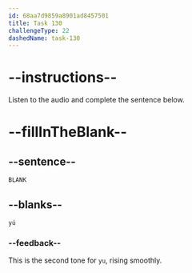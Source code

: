 ```yaml
---
id: 68aa7d9859a8901ad8457501
title: Task 130
challengeType: 22
dashedName: task-130
---
```


<!-- (Audio) A: yú -->

# --instructions--

Listen to the audio and complete the sentence below.

# --fillInTheBlank--

## --sentence--

`BLANK`

## --blanks--

`yú`

### --feedback--

This is the second tone for `yu`, rising smoothly.
